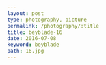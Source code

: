 ```yaml
---
layout: post
type: photography, picture
permalink: /photography/:title
title: beyblade-16
date: 2016-07-08
keyword: beyblade
path: 16.jpg
---
```



